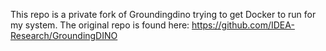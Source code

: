 This repo is a private fork of Groundingdino trying to get Docker to run for my system.
The original repo is found here: https://github.com/IDEA-Research/GroundingDINO
